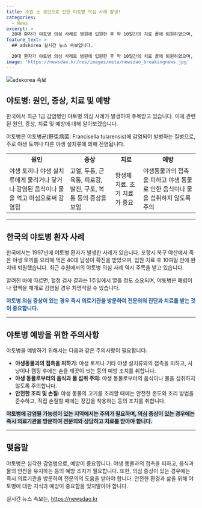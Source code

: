 ```yaml
---
title: 수원 소 생간으로 인한 야토병 의심 사례 발생!
categories:
  - News
excerpt: >
  20대 환자가 야토병 의심 사례로 병원에 입원한 후 약 10일간의 치료 끝에 퇴원하였으며, 혈액 검사로 야토병균 양성 반응이 나왔다. 이는 야토병의 전파력은 없지만 치명률이 높다는 점에서 주목받고 있다. 과거에도 한 명의 40대 남성이 완치되어 퇴원한 사례가 있었으며, 지난 달 소 생간을 섭취한 후 증상을 호소하고 입원한 이 환자의 경우 음식으로부터 감염됐을 가능성이 높다. 현재 추가 검사 결과를 기다리는 상황이며, 야토병은 총 1급 감염병 중 하나로 알려져 있다.
feature_text: >
  ## adskorea 실시간 뉴스 속보입니다.

  20대 환자가 야토병 의심 사례로 병원에 입원한 후 약 10일간의 치료 끝에 퇴원하였으며, 혈액 검사로 야토병균 양성 반응이 나왔다. 이는 야토병의 전파력은 없지만 치명률이 높다는 점에서 주목받고 있다. 과거에도 한 명의 40대 남성이 완치되어 퇴원한 사례가 있었으며, 지난 달 소 생간을 섭취한 후 증상을 호소하고 입원한 이 환자의 경우 음식으로부터 감염됐을 가능성이 높다. 현재 추가 검사 결과를 기다리는 상황이며, 야토병은 총 1급 감염병 중 하나로 알려져 있다.
image: 'https://newsdao.kr/res/images/meta/newsdao_breakingnews.jpg'
---
```


<p><img src="https://newsdao.kr/res/images/meta/newsdao_breakingnews.jpg" alt="adskorea 속보" /></p>

<h2 data-ke-size="size26">야토병: 원인, 증상, 치료 및 예방</h2>

<p>한국에서 최근 1급 감염병인 야토병 의심 사례가 발생하여 주목받고 있습니다. 이에 관련된 원인, 증상, 치료 및 예방에 대해 알아보겠습니다.</p>

<p data-ke-size="size16">야토병은 야토병균(野兎病菌: Francisella tularensis)에 감염되어 발병하는 질병으로, 주로 야생 토끼나 다른 야생 설치류에 의해 전염됩니다.</p>

<table>
  <tbody>
    <tr>
      <td style="text-align: center; height: 17px;"><b>원인</b></td>
      <td style="text-align: center; height: 17px;"><b>증상</b></td>
      <td style="text-align: center; height: 17px;"><b>치료</b></td>
      <td style="text-align: center; height: 17px;"><b>예방</b></td>
    </tr>
    <tr>
      <td style="text-align: left;">야생 토끼나 야생 설치류에게 물리거나 닿거나 감염된 음식이나 물을 먹고 마심으로써 감염됨</td>
      <td style="text-align: left;">고열, 두통, 근육통, 피로감, 발진, 구토, 복통 등의 증상을 보임</td>
      <td style="text-align: left;">항생제 치료. 초기 치료가 중요</td>
      <td style="text-align: left;">야생동물과의 접촉을 피하고 야생 동물로 인한 음식이나 물을 섭취하지 않도록 주의</td>
    </tr>
  </tbody>
</table>

<hr>

<h2 data-ke-size="size26">한국의 야토병 환자 사례</h2>

<p>한국에서는 1997년에 야토병 환자가 발생한 사례가 있습니다. 포항시 북구 야산에서 죽은 야생 토끼를 요리해 먹은 40대 남성이 확진을 받았으며, 입원 치료 후 10여일 만에 완치돼 퇴원했습니다. 최근 수원에서의 야토병 의심 사례 역시 주목을 받고 있습니다.</p>

<p data-ke-size="size16">알려진 바에 따르면, 혈청 검사 결과는 1주일에서 열흘 정도 소요되며, 야토병은 폐렴이나 혈액을 매개로 감염될 경우 치명적일 수 있습니다.</p>

<p data-ke-size="size16"><b><span style="color: #1a5490;">야토병 의심 증상이 있는 경우 즉시 의료기관을 방문하여 전문의의 진단과 치료를 받는 것이 중요합니다.</span></b></p>

<hr>

<h2 data-ke-size="size26">야토병 예방을 위한 주의사항</h2>

<p>야토병을 예방하기 위해서는 다음과 같은 주의사항이 필요합니다.</p>

<ul>
  <li><b>야생동물과의 접촉을 피하기:</b> 야생 토끼나 기타 야생 설치류와의 접촉을 피하고, 사냥이나 캠핑 후에는 손을 깨끗이 씻는 등의 예방 조치를 취합니다.</li>
  <li><b>야생 동물로부터의 음식과 물 섭취 주의:</b> 야생 동물로부터의 음식이나 물을 섭취하지 않도록 주의합니다.</li>
  <li><b>안전한 조리 및 손질:</b> 야생 동물의 고기를 조리할 때에는 안전한 온도와 조리 방법을 준수하고, 직접 손질할 때에는 장갑을 착용하는 등의 조치를 취합니다.</li>
</ul>

<p data-ke-size="size16"><b><span style="background-color: #21538527;">야토병에 감염될 가능성이 있는 지역에서는 주의가 필요하며, 의심 증상이 있는 경우에는 즉시 의료기관을 방문하여 전문의와 상담하고 치료를 받아야 합니다.</span></b></p>

<hr>

<h2 data-ke-size="size26">맺음말</h2>

<p>야토병은 심각한 감염병으로, 예방이 중요합니다. 야생 동물과의 접촉을 피하고, 음식과 물의 안전을 유지하는 등의 예방 조치가 필요합니다. 또한, 의심 증상이 있는 경우에는 즉시 의료기관을 방문하여 전문의의 도움을 받아야 합니다. 안전한 환경과 삶을 위해 야토병에 대한 지식과 예방이 중요함을 잊지말아야 합니다.</p>
실시간 뉴스 속보는, <a href="https://newsdao.kr" rel="dofollow">https://newsdao.kr</a>


